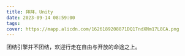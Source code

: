 ```yaml
---
title: 拜拜，Unity
date: 2023-09-14 08:59:00
tags:
cover: https://mapp.alicdn.com/1626189208871DQ1TndXNm17L8CA.png
---
```


团结引擎并不团结，欢迎行走在自由与开放的命途之上。
